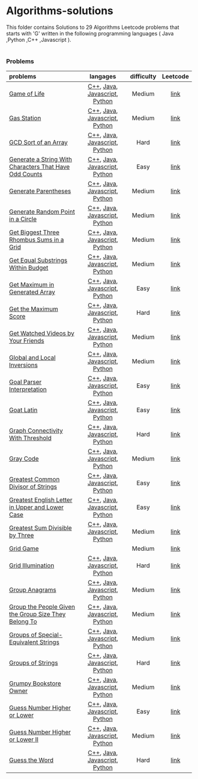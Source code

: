 # Algorithms-solutions
This folder contains Solutions to 29 Algorithms Leetcode problems that starts with 'G' written in the following programming languages ( Java ,Python ,C++ ,Javascript ).<br><br>
### Problems ###
|problems|langages|difficulty|Leetcode|
|:-------|:------:|:--------:|:------:|
|[Game of Life](./Game%20of%20Life)|[C++](./Game%20of%20Life/Game%20of%20Life.cpp), [Java](./Game%20of%20Life/Game%20of%20Life.java), [Javascript](./Game%20of%20Life/Game%20of%20Life.js), [Python](./Game%20of%20Life/Game%20of%20Life.py)|Medium|[link](https://leetcode.com/problems/game-of-life)|
|[Gas Station](./Gas%20Station)|[C++](./Gas%20Station/Gas%20Station.cpp), [Java](./Gas%20Station/Gas%20Station.java), [Javascript](./Gas%20Station/Gas%20Station.js), [Python](./Gas%20Station/Gas%20Station.py)|Medium|[link](https://leetcode.com/problems/gas-station)|
|[GCD Sort of an Array](./GCD%20Sort%20of%20an%20Array)|[C++](./GCD%20Sort%20of%20an%20Array/GCD%20Sort%20of%20an%20Array.cpp), [Java](./GCD%20Sort%20of%20an%20Array/GCD%20Sort%20of%20an%20Array.java), [Javascript](./GCD%20Sort%20of%20an%20Array/GCD%20Sort%20of%20an%20Array.js), [Python](./GCD%20Sort%20of%20an%20Array/GCD%20Sort%20of%20an%20Array.py)|Hard|[link](https://leetcode.com/problems/gcd-sort-of-an-array)|
|[Generate a String With Characters That Have Odd Counts](./Generate%20a%20String%20With%20Characters%20That%20Have%20Odd%20Counts)|[C++](./Generate%20a%20String%20With%20Characters%20That%20Have%20Odd%20Counts/Generate%20a%20String%20With%20Characters%20That%20Have%20Odd%20Counts.cpp), [Java](./Generate%20a%20String%20With%20Characters%20That%20Have%20Odd%20Counts/Generate%20a%20String%20With%20Characters%20That%20Have%20Odd%20Counts.java), [Javascript](./Generate%20a%20String%20With%20Characters%20That%20Have%20Odd%20Counts/Generate%20a%20String%20With%20Characters%20That%20Have%20Odd%20Counts.js), [Python](./Generate%20a%20String%20With%20Characters%20That%20Have%20Odd%20Counts/Generate%20a%20String%20With%20Characters%20That%20Have%20Odd%20Counts.py)|Easy|[link](https://leetcode.com/problems/generate-a-string-with-characters-that-have-odd-counts)|
|[Generate Parentheses](./Generate%20Parentheses)|[C++](./Generate%20Parentheses/Generate%20Parentheses.cpp), [Java](./Generate%20Parentheses/Generate%20Parentheses.java), [Javascript](./Generate%20Parentheses/Generate%20Parentheses.js), [Python](./Generate%20Parentheses/Generate%20Parentheses.py)|Medium|[link](https://leetcode.com/problems/generate-parentheses)|
|[Generate Random Point in a Circle](./Generate%20Random%20Point%20in%20a%20Circle)|[C++](./Generate%20Random%20Point%20in%20a%20Circle/Generate%20Random%20Point%20in%20a%20Circle.cpp), [Java](./Generate%20Random%20Point%20in%20a%20Circle/Generate%20Random%20Point%20in%20a%20Circle.java), [Javascript](./Generate%20Random%20Point%20in%20a%20Circle/Generate%20Random%20Point%20in%20a%20Circle.js), [Python](./Generate%20Random%20Point%20in%20a%20Circle/Generate%20Random%20Point%20in%20a%20Circle.py)|Medium|[link](https://leetcode.com/problems/generate-random-point-in-a-circle)|
|[Get Biggest Three Rhombus Sums in a Grid](./Get%20Biggest%20Three%20Rhombus%20Sums%20in%20a%20Grid)|[C++](./Get%20Biggest%20Three%20Rhombus%20Sums%20in%20a%20Grid/Get%20Biggest%20Three%20Rhombus%20Sums%20in%20a%20Grid.cpp), [Java](./Get%20Biggest%20Three%20Rhombus%20Sums%20in%20a%20Grid/Get%20Biggest%20Three%20Rhombus%20Sums%20in%20a%20Grid.java), [Javascript](./Get%20Biggest%20Three%20Rhombus%20Sums%20in%20a%20Grid/Get%20Biggest%20Three%20Rhombus%20Sums%20in%20a%20Grid.js), [Python](./Get%20Biggest%20Three%20Rhombus%20Sums%20in%20a%20Grid/Get%20Biggest%20Three%20Rhombus%20Sums%20in%20a%20Grid.py)|Medium|[link](https://leetcode.com/problems/get-biggest-three-rhombus-sums-in-a-grid)|
|[Get Equal Substrings Within Budget](./Get%20Equal%20Substrings%20Within%20Budget)|[C++](./Get%20Equal%20Substrings%20Within%20Budget/Get%20Equal%20Substrings%20Within%20Budget.cpp), [Java](./Get%20Equal%20Substrings%20Within%20Budget/Get%20Equal%20Substrings%20Within%20Budget.java), [Javascript](./Get%20Equal%20Substrings%20Within%20Budget/Get%20Equal%20Substrings%20Within%20Budget.js), [Python](./Get%20Equal%20Substrings%20Within%20Budget/Get%20Equal%20Substrings%20Within%20Budget.py)|Medium|[link](https://leetcode.com/problems/get-equal-substrings-within-budget)|
|[Get Maximum in Generated Array](./Get%20Maximum%20in%20Generated%20Array)|[C++](./Get%20Maximum%20in%20Generated%20Array/Get%20Maximum%20in%20Generated%20Array.cpp), [Java](./Get%20Maximum%20in%20Generated%20Array/Get%20Maximum%20in%20Generated%20Array.java), [Javascript](./Get%20Maximum%20in%20Generated%20Array/Get%20Maximum%20in%20Generated%20Array.js), [Python](./Get%20Maximum%20in%20Generated%20Array/Get%20Maximum%20in%20Generated%20Array.py)|Easy|[link](https://leetcode.com/problems/get-maximum-in-generated-array)|
|[Get the Maximum Score](./Get%20the%20Maximum%20Score)|[C++](./Get%20the%20Maximum%20Score/Get%20the%20Maximum%20Score.cpp), [Java](./Get%20the%20Maximum%20Score/Get%20the%20Maximum%20Score.java), [Javascript](./Get%20the%20Maximum%20Score/Get%20the%20Maximum%20Score.js), [Python](./Get%20the%20Maximum%20Score/Get%20the%20Maximum%20Score.py)|Hard|[link](https://leetcode.com/problems/get-the-maximum-score)|
|[Get Watched Videos by Your Friends](./Get%20Watched%20Videos%20by%20Your%20Friends)|[C++](./Get%20Watched%20Videos%20by%20Your%20Friends/Get%20Watched%20Videos%20by%20Your%20Friends.cpp), [Java](./Get%20Watched%20Videos%20by%20Your%20Friends/Get%20Watched%20Videos%20by%20Your%20Friends.java), [Javascript](./Get%20Watched%20Videos%20by%20Your%20Friends/Get%20Watched%20Videos%20by%20Your%20Friends.js), [Python](./Get%20Watched%20Videos%20by%20Your%20Friends/Get%20Watched%20Videos%20by%20Your%20Friends.py)|Medium|[link](https://leetcode.com/problems/get-watched-videos-by-your-friends)|
|[Global and Local Inversions](./Global%20and%20Local%20Inversions)|[C++](./Global%20and%20Local%20Inversions/Global%20and%20Local%20Inversions.cpp), [Java](./Global%20and%20Local%20Inversions/Global%20and%20Local%20Inversions.java), [Javascript](./Global%20and%20Local%20Inversions/Global%20and%20Local%20Inversions.js), [Python](./Global%20and%20Local%20Inversions/Global%20and%20Local%20Inversions.py)|Medium|[link](https://leetcode.com/problems/global-and-local-inversions)|
|[Goal Parser Interpretation](./Goal%20Parser%20Interpretation)|[C++](./Goal%20Parser%20Interpretation/Goal%20Parser%20Interpretation.cpp), [Java](./Goal%20Parser%20Interpretation/Goal%20Parser%20Interpretation.java), [Javascript](./Goal%20Parser%20Interpretation/Goal%20Parser%20Interpretation.js), [Python](./Goal%20Parser%20Interpretation/Goal%20Parser%20Interpretation.py)|Easy|[link](https://leetcode.com/problems/goal-parser-interpretation)|
|[Goat Latin](./Goat%20Latin)|[C++](./Goat%20Latin/Goat%20Latin.cpp), [Java](./Goat%20Latin/Goat%20Latin.java), [Javascript](./Goat%20Latin/Goat%20Latin.js), [Python](./Goat%20Latin/Goat%20Latin.py)|Easy|[link](https://leetcode.com/problems/goat-latin)|
|[Graph Connectivity With Threshold](./Graph%20Connectivity%20With%20Threshold)|[C++](./Graph%20Connectivity%20With%20Threshold/Graph%20Connectivity%20With%20Threshold.cpp), [Java](./Graph%20Connectivity%20With%20Threshold/Graph%20Connectivity%20With%20Threshold.java), [Javascript](./Graph%20Connectivity%20With%20Threshold/Graph%20Connectivity%20With%20Threshold.js), [Python](./Graph%20Connectivity%20With%20Threshold/Graph%20Connectivity%20With%20Threshold.py)|Hard|[link](https://leetcode.com/problems/graph-connectivity-with-threshold)|
|[Gray Code](./Gray%20Code)|[C++](./Gray%20Code/Gray%20Code.cpp), [Java](./Gray%20Code/Gray%20Code.java), [Javascript](./Gray%20Code/Gray%20Code.js), [Python](./Gray%20Code/Gray%20Code.py)|Medium|[link](https://leetcode.com/problems/gray-code)|
|[Greatest Common Divisor of Strings](./Greatest%20Common%20Divisor%20of%20Strings)|[C++](./Greatest%20Common%20Divisor%20of%20Strings/Greatest%20Common%20Divisor%20of%20Strings.cpp), [Java](./Greatest%20Common%20Divisor%20of%20Strings/Greatest%20Common%20Divisor%20of%20Strings.java), [Javascript](./Greatest%20Common%20Divisor%20of%20Strings/Greatest%20Common%20Divisor%20of%20Strings.js), [Python](./Greatest%20Common%20Divisor%20of%20Strings/Greatest%20Common%20Divisor%20of%20Strings.py)|Easy|[link](https://leetcode.com/problems/greatest-common-divisor-of-strings)|
|[Greatest English Letter in Upper and Lower Case](./Greatest%20English%20Letter%20in%20Upper%20and%20Lower%20Case)|[C++](./Greatest%20English%20Letter%20in%20Upper%20and%20Lower%20Case/Greatest%20English%20Letter%20in%20Upper%20and%20Lower%20Case.cpp), [Java](./Greatest%20English%20Letter%20in%20Upper%20and%20Lower%20Case/Greatest%20English%20Letter%20in%20Upper%20and%20Lower%20Case.java), [Javascript](./Greatest%20English%20Letter%20in%20Upper%20and%20Lower%20Case/Greatest%20English%20Letter%20in%20Upper%20and%20Lower%20Case.js), [Python](./Greatest%20English%20Letter%20in%20Upper%20and%20Lower%20Case/Greatest%20English%20Letter%20in%20Upper%20and%20Lower%20Case.py)|Easy|[link](https://leetcode.com/problems/greatest-english-letter-in-upper-and-lower-case)|
|[Greatest Sum Divisible by Three](./Greatest%20Sum%20Divisible%20by%20Three)|[C++](./Greatest%20Sum%20Divisible%20by%20Three/Greatest%20Sum%20Divisible%20by%20Three.cpp), [Java](./Greatest%20Sum%20Divisible%20by%20Three/Greatest%20Sum%20Divisible%20by%20Three.java), [Javascript](./Greatest%20Sum%20Divisible%20by%20Three/Greatest%20Sum%20Divisible%20by%20Three.js), [Python](./Greatest%20Sum%20Divisible%20by%20Three/Greatest%20Sum%20Divisible%20by%20Three.py)|Medium|[link](https://leetcode.com/problems/greatest-sum-divisible-by-three)|
|[Grid Game](./Grid%20Game)||Medium|[link](https://www.leetcode.com/problems/grid-game)|
|[Grid Illumination](./Grid%20Illumination)|[C++](./Grid%20Illumination/Grid%20Illumination.cpp), [Java](./Grid%20Illumination/Grid%20Illumination.java), [Javascript](./Grid%20Illumination/Grid%20Illumination.js), [Python](./Grid%20Illumination/Grid%20Illumination.py)|Hard|[link](https://leetcode.com/problems/grid-illumination)|
|[Group Anagrams](./Group%20Anagrams)|[C++](./Group%20Anagrams/Group%20Anagrams.cpp), [Java](./Group%20Anagrams/Group%20Anagrams.java), [Javascript](./Group%20Anagrams/Group%20Anagrams.js), [Python](./Group%20Anagrams/Group%20Anagrams.py)|Medium|[link](https://leetcode.com/problems/group-anagrams)|
|[Group the People Given the Group Size They Belong To](./Group%20the%20People%20Given%20the%20Group%20Size%20They%20Belong%20To)|[C++](./Group%20the%20People%20Given%20the%20Group%20Size%20They%20Belong%20To/Group%20the%20People%20Given%20the%20Group%20Size%20They%20Belong%20To.cpp), [Java](./Group%20the%20People%20Given%20the%20Group%20Size%20They%20Belong%20To/Group%20the%20People%20Given%20the%20Group%20Size%20They%20Belong%20To.java), [Javascript](./Group%20the%20People%20Given%20the%20Group%20Size%20They%20Belong%20To/Group%20the%20People%20Given%20the%20Group%20Size%20They%20Belong%20To.js), [Python](./Group%20the%20People%20Given%20the%20Group%20Size%20They%20Belong%20To/Group%20the%20People%20Given%20the%20Group%20Size%20They%20Belong%20To.py)|Medium|[link](https://leetcode.com/problems/group-the-people-given-the-group-size-they-belong-to)|
|[Groups of Special-Equivalent Strings](./Groups%20of%20Special-Equivalent%20Strings)|[C++](./Groups%20of%20Special-Equivalent%20Strings/Groups%20of%20Special-Equivalent%20Strings.cpp), [Java](./Groups%20of%20Special-Equivalent%20Strings/Groups%20of%20Special-Equivalent%20Strings.java), [Javascript](./Groups%20of%20Special-Equivalent%20Strings/Groups%20of%20Special-Equivalent%20Strings.js), [Python](./Groups%20of%20Special-Equivalent%20Strings/Groups%20of%20Special-Equivalent%20Strings.py)|Medium|[link](https://leetcode.com/problems/groups-of-special-equivalent-strings)|
|[Groups of Strings](./Groups%20of%20Strings)|[C++](./Groups%20of%20Strings/Groups%20of%20Strings.cpp), [Java](./Groups%20of%20Strings/Groups%20of%20Strings.java), [Javascript](./Groups%20of%20Strings/Groups%20of%20Strings.js), [Python](./Groups%20of%20Strings/Groups%20of%20Strings.py)|Hard|[link](https://leetcode.com/problems/groups-of-strings)|
|[Grumpy Bookstore Owner](./Grumpy%20Bookstore%20Owner)|[C++](./Grumpy%20Bookstore%20Owner/Grumpy%20Bookstore%20Owner.cpp), [Java](./Grumpy%20Bookstore%20Owner/Grumpy%20Bookstore%20Owner.java), [Javascript](./Grumpy%20Bookstore%20Owner/Grumpy%20Bookstore%20Owner.js), [Python](./Grumpy%20Bookstore%20Owner/Grumpy%20Bookstore%20Owner.py)|Medium|[link](https://leetcode.com/problems/grumpy-bookstore-owner)|
|[Guess Number Higher or Lower](./Guess%20Number%20Higher%20or%20Lower)|[C++](./Guess%20Number%20Higher%20or%20Lower/Guess%20Number%20Higher%20or%20Lower.cpp), [Java](./Guess%20Number%20Higher%20or%20Lower/Guess%20Number%20Higher%20or%20Lower.java), [Javascript](./Guess%20Number%20Higher%20or%20Lower/Guess%20Number%20Higher%20or%20Lower.js), [Python](./Guess%20Number%20Higher%20or%20Lower/Guess%20Number%20Higher%20or%20Lower.py)|Easy|[link](https://leetcode.com/problems/guess-number-higher-or-lower)|
|[Guess Number Higher or Lower II](./Guess%20Number%20Higher%20or%20Lower%20II)|[C++](./Guess%20Number%20Higher%20or%20Lower%20II/Guess%20Number%20Higher%20or%20Lower%20II.cpp), [Java](./Guess%20Number%20Higher%20or%20Lower%20II/Guess%20Number%20Higher%20or%20Lower%20II.java), [Javascript](./Guess%20Number%20Higher%20or%20Lower%20II/Guess%20Number%20Higher%20or%20Lower%20II.js), [Python](./Guess%20Number%20Higher%20or%20Lower%20II/Guess%20Number%20Higher%20or%20Lower%20II.py)|Medium|[link](https://leetcode.com/problems/guess-number-higher-or-lower-ii)|
|[Guess the Word](./Guess%20the%20Word)|[C++](./Guess%20the%20Word/Guess%20the%20Word.cpp), [Java](./Guess%20the%20Word/Guess%20the%20Word.java), [Javascript](./Guess%20the%20Word/Guess%20the%20Word.js), [Python](./Guess%20the%20Word/Guess%20the%20Word.py)|Hard|[link](https://leetcode.com/problems/guess-the-word)|